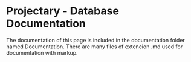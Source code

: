 Projectary - Database Documentation
===================


The documentation of this page is included in the documentation folder named Documentation. 
There are many files of extencion .md used for documentation with markup.
